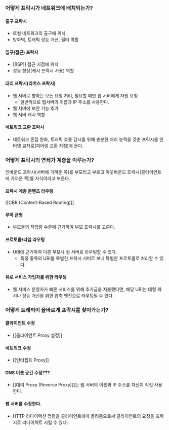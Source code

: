 ### 어떻게 프락시가 네트워크에 배치되는가?

#### 출구 프락시
- 로컬 네트워크의 출구에 위치
- 방화벽, 트래픽 성능 개션, 필터 역할

#### 입구(접근) 프락시
- [[ISP]] 접근 지점에 위치
- 성능 향상(캐시 프락시 사용) 역할

#### 대리 프락시(리버스 프락시)
- 웹 서버로 향하는 모든 요청 처리, 필요할 때만 웹 서버에게 자원 요청
	- 일반적으로 웹서버의 이름과 IP 주소를 사용한다.
- 웹 서버에 보안 기능 추가
- 웹 서버 캐시 역할

#### 네트워크 교환 프락시
- 네트워크 혼잡 완화, 트래픽 흐름 감시를 위해 충분한 처리 능력을 갖춘 프락시를 인터넷 교차로(피어링 교환 지점)에 둔다.

### 어떻게 프락시의 연쇄가 계층을 이루는가?

인바운드 프락시(서버에 가까운 쪽)를 부모라고 부르고
아웃바운드 프락시(클라이언트에 가까운 쪽)를 자식이라고 부른다.

#### 프락시 계층 콘텐츠 라우팅

[[CBR (Content-Based Routing)]]

#### 부하 균형
- 부모들의 작업량 수준에 근거하여 부모 프락시를 고른다.

#### 프로토콜/타입 라우팅
- URI에 근거하여 다른 부모나 원 서버로 라우팅할 수 있다.
	- 특정 종류의 URI를 특별한 프락시 서버로 보내 특별한 프로토콜로 처리할 수 있다.

#### 유로 서비스 가입자를 위한 라우팅
- 웹 서비스 운영자가 빠른 서비스를 위해 추가금을 지불했다면, 해당 URI는 대형 캐시나 성능 개선을 위한 압축 엔진으로 라우팅될 수 있다.

### 어떻게 트래픽이 올바르게 프락시를 찾아가는가?

#### 클라이언트 수정
- [[클라이언트 Proxy 설정]]
#### 네트워크 수정
- [[인터셉트 Proxy]]

#### DNS 이름 공간 수정???
- [[대리 Proxy (Reverse Proxy)]]는 웹 서버의 이름과 IP 주소를 자신이 직접 사용한다.

#### 웹 서버를 수정한다.
- HTTP 리다이렉션 명령을 클라이언트에게 돌려줌으로써 클라이언트의 요청을 프락시로 리다이렉트 시킬 수 있다.
